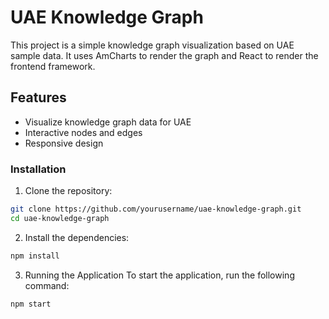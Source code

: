 # UAE Knowledge Graph

This project is a simple knowledge graph visualization based on UAE sample data. It uses AmCharts to render the graph and React to render the frontend framework.

## Features

- Visualize knowledge graph data for UAE
- Interactive nodes and edges
- Responsive design

 ### Installation

1. Clone the repository:

```bash
git clone https://github.com/yourusername/uae-knowledge-graph.git
cd uae-knowledge-graph
```
2. Install the dependencies:
```bash
npm install
```

3. Running the Application
To start the application, run the following command:

```bash
npm start
```

